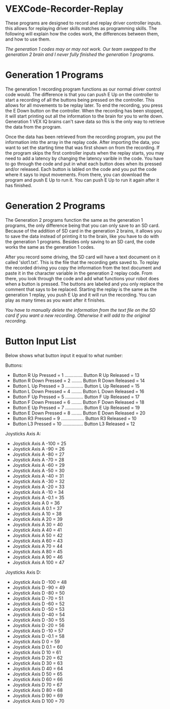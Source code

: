 # VEXCode-Recorder-Replay

These programs are designed to record and replay driver controller inputs. this allows for replaying driver skills matches as programming skills. The following will explain how the codes work, the differences between them, and how to use them. 

*The generation 1 codes may or may not work. Our team swapped to the generation 2 brain and I never fully finished the generation 1 programs.*

# Generation 1 Programs
The generation 1 recording program functions as our normal driver control code would. The difference is that you can push E Up on the controller to start a recording of all the buttons being pressed on the controller. This allows for all movements to be replay later. To end the recording, you press the E Down button on the controller. When the recording has been stopped, it will start printing out all the information to the brain for you to write down. Generation 1 VEX IQ brains can't save data so this is the only way to retrieve the data from the program. 

Once the data has been retrieved from the recording program, you put the information into the array in the replay code. After importing the data, you want to set the starting time that was first shown on from the recording. If the program skips the first controller inputs when the replay starts, you may need to add a latency by changing the latency varible in the code. You have to go through the code and put in what each button does when its pressed and/or released. Each button is labled on the code and you put the code where it says to input movements. From there, you can download the program and push E Up to run it. You can push E Up to run it again after it has finished.

# Generation 2 Programs
The Generation 2 programs function the same as the generation 1 programs, the only difference being that you can only save to an SD card. Because of the addition of SD card in the generation 2 brains, it allows you to save the data instead of printing it to the brain, like you have to do with the generation 1 programs. Besides only saving to an SD card, the code works the same as the generation 1 codes.

After you record some driving, the SD card will have a text document on it called 'slot1.txt'. This is the file that the recording gets saved to. To replay the recorded driving you copy the information from the text document and paste it in the character variable in the generation 2 replay code. From there, you look through the code and add what functions your robot does when a button is pressed. The buttons are labeled and you only replace the comment that says to be replaced. Starting the replay is the same as the generation 1 replay, you push E Up and it will run the recording. You can play as many times as you want after it finishes.

*You have to manually delete the information from the text file on the SD card if you want a new recording. Otherwise it will add to the original recording.*

# Button Input List
Below shows what button input it equal to what number:

Buttons:

- Button R Up Pressed = 1 .............. Button R Up Released = 13 
- Button R Down Pressed = 2 ........ Button R Down Released = 14
- Button L Up Pressed = 3 .............. Button L Up Released = 15
- Button L Down Pressed = 4 ........ Button L Down Released = 16
- Button F Up Pressed = 5 .............. Button F Up Released = 17
- Button F Down Pressed = 6 ........ Button F Down Released = 18
- Button E Up Pressed = 7 .............. Button E Up Released = 19
- Button E Down Pressed = 8 ........ Button E Down Released = 20
- Button R3 Pressed = 9 .................. Button R3 Released = 10
- Button L3 Pressed = 10 ................ Button L3 Released = 12

Joysticks Axis A:
- Joystick Axis A -100 = 25
- Joystick Axis A -90 = 26
- Joystick Axis A -80 = 27
- Joystick Axis A -70 = 28
- Joystick Axis A -60 = 29
- Joystick Axis A -50 = 30
- Joystick Axis A -40 = 31
- Joystick Axis A -30 = 32
- Joystick Axis A -20 = 33
- Joystick Axis A -10 = 34
- Joystick Axis A -0.1 = 35
- Joystick Axis A 0 = 36
- Joystick Axis A 0.1 = 37
- Joystick Axis A 10 = 38
- Joystick Axis A 20 = 39
- Joystick Axis A 30 = 40
- Joystick Axis A 40 = 41
- Joystick Axis A 50 = 42
- Joystick Axis A 60 = 43
- Joystick Axis A 70 = 44
- Joystick Axis A 80 = 45
- Joystick Axis A 90 = 46
- Joystick Axis A 100 = 47

Joysticks Axis D:
- Joystick Axis D -100 = 48
- Joystick Axis D -90 = 49
- Joystick Axis D -80 = 50
- Joystick Axis D -70 = 51
- Joystick Axis D -60 = 52
- Joystick Axis D -50 = 53
- Joystick Axis D -40 = 54
- Joystick Axis D -30 = 55
- Joystick Axis D -20 = 56
- Joystick Axis D -10 = 57
- Joystick Axis D -0.1 = 58
- Joystick Axis D 0 = 59
- Joystick Axis D 0.1 = 60
- Joystick Axis D 10 = 61
- Joystick Axis D 20 = 62
- Joystick Axis D 30 = 63
- Joystick Axis D 40 = 64
- Joystick Axis D 50 = 65
- Joystick Axis D 60 = 66
- Joystick Axis D 70 = 67
- Joystick Axis D 80 = 68
- Joystick Axis D 90 = 69
- Joystick Axis D 100 = 70
